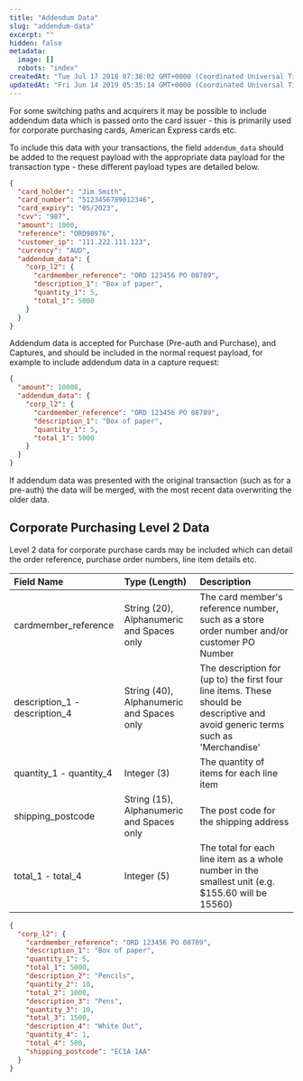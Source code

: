 ```yaml
---
title: "Addendum Data"
slug: "addendum-data"
excerpt: ""
hidden: false
metadata: 
  image: []
  robots: "index"
createdAt: "Tue Jul 17 2018 07:38:02 GMT+0000 (Coordinated Universal Time)"
updatedAt: "Fri Jun 14 2019 05:35:14 GMT+0000 (Coordinated Universal Time)"
---
```

For some switching paths and acquirers it may be possible to include addendum data which is passed onto the card issuer - this is primarily used for corporate purchasing cards, American Express cards etc.

To include this data with your transactions, the field `addendum_data` should be added to the request payload with the appropriate data payload for the transaction type - these different payload types are detailed below.

```json
{
  "card_holder": "Jim Smith",
  "card_number": "5123456789012346",
  "card_expiry": "05/2023",
  "cvv": "987",
  "amount": 1000,
  "reference": "ORD98976",
  "customer_ip": "111.222.111.123",
  "currency": "AUD",
  "addendum_data": {
    "corp_l2": {
      "cardmember_reference": "ORD 123456 PO 08789",
      "description_1": "Box of paper",
      "quantity_1": 5,
      "total_1": 5000           
    }
  }
}
```

Addendum data is accepted for Purchase (Pre-auth and Purchase), and Captures, and should be included in the normal request payload, for example to include addendum data in a capture request:

```json
{
  "amount": 10000,
  "addendum_data": {
    "corp_l2": {
      "cardmember_reference": "ORD 123456 PO 08789",
      "description_1": "Box of paper",
      "quantity_1": 5,
      "total_1": 5000           
    }
  }
}
```

If addendum data was presented with the original transaction (such as for a pre-auth) the data will be merged, with the most recent data overwriting the older data.

## Corporate Purchasing Level 2 Data

Level 2 data for corporate purchase cards may be included which can detail the order reference, purchase order numbers, line item details etc.

| Field Name                    | Type (Length)                             | Description                                                                                                                      |
| :---------------------------- | :---------------------------------------- | :------------------------------------------------------------------------------------------------------------------------------- |
| cardmember_reference          | String (20), Alphanumeric and Spaces only | The card member's reference number, such as a store order number and/or customer PO Number                                       |
| description_1 - description_4 | String (40), Alphanumeric and Spaces only | The description for (up to) the first four line items. These should be descriptive and avoid generic terms such as 'Merchandise' |
| quantity_1 - quantity_4       | Integer (3)                               | The quantity of items for each line item                                                                                         |
| shipping_postcode             | String (15), Alphanumeric and Spaces only | The post code for the shipping address                                                                                           |
| total_1 - total_4             | Integer (5)                               | The total for each line item as a whole number in the smallest unit (e.g. $155.60 will be 15560)                                 |

```json Full Corporate Level 2 data example:
{
  "corp_l2": {
    "cardmember_reference": "ORD 123456 PO 08789",
    "description_1": "Box of paper",
    "quantity_1": 5,
    "total_1": 5000,
    "description_2": "Pencils",
    "quantity_2": 10,
    "total_2": 1000,         
    "description_3": "Pens",
    "quantity_3": 10,
    "total_3": 1500,
    "description_4": "White Out",
    "quantity_4": 1,
    "total_4": 500,
    "shipping_postcode": "EC1A 1AA"
  }
}
```
